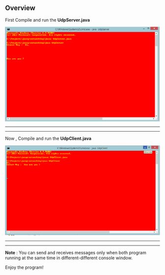 ## Overview



First Compile and run the **UdpServer.java**

![UdpServer.java](https://github.com/maniram-yadav/Java-Networking-Programs/blob/master/images/UdpServer.png)

___
___
Now , Compile and run the **UdpClient.java**

![UdpClient.java](https://github.com/maniram-yadav/Java-Networking-Programs/blob/master/images/UdpClient.png)

___
___
**Note** : You can send and receives messages only when both program running at the same time in different-different
console window.

Enjoy the program!
